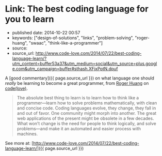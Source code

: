 # Link: The best coding language for you to learn

- published date: 2014-10-22 00:57
- keywords: ["design-of-solutions", "links", "problem-solving", "roger-huang", "swaac", "think-like-a-programmer"]
- source: 
- source_url: http://www.code-love.com/2014/07/22/best-coding-language-learn/?utm_content=buffer53a37&utm_medium=social&utm_source=plus.google.com&utm_campaign=buffer#sthash.XFjxPptN.dpuf


A [good commentary]({{ page.source_url }}) on what language one should *really* be learning to become a great programmer, from [Roger Huang](http://www.code-love.com/author/roger-huangthoughtbasin-com/) on [code(love)](http://www.code-love.com/).

> The absolute best thing to learn is to learn how to think like a programmer—learn how to solve problems mathematically, with clean and concise code. Coding languages evolve, they change, they fall in and out of favor. One community might morph into another. The great web applications of the present might be obsolete in a few decades. What won’t change is the need for people to think logically, and solve problems—and make it an automated and easier process with machines.

See more at: [http://www.code-love.com/2014/07/22/best-coding-language-learn/]({{ page.source_url }})
